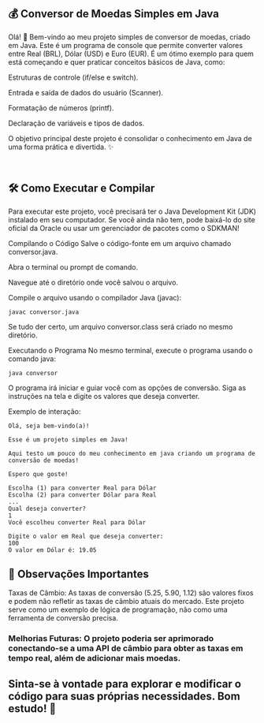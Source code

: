 <h2>💰 Conversor de Moedas Simples em Java</h2>
<p>Olá! 👋 Bem-vindo ao meu projeto simples de conversor de moedas, criado em Java. Este é um programa de console que permite converter valores entre Real (BRL), Dólar (USD) e Euro (EUR). É um ótimo exemplo para quem está começando e quer praticar conceitos básicos de Java, como:
  
Estruturas de controle (if/else e switch).

Entrada e saída de dados do usuário (Scanner).

Formatação de números (printf).

Declaração de variáveis e tipos de dados.

O objetivo principal deste projeto é consolidar o conhecimento em Java de uma forma prática e divertida. ✨</p><br>

<h2>🛠️ Como Executar e Compilar</h2>
<p>Para executar este projeto, você precisará ter o Java Development Kit (JDK) instalado em seu computador. Se você ainda não tem, pode baixá-lo do site oficial da Oracle ou usar um gerenciador de pacotes como o SDKMAN!

Compilando o Código
Salve o código-fonte em um arquivo chamado conversor.java.

Abra o terminal ou prompt de comando.

Navegue até o diretório onde você salvou o arquivo.

Compile o arquivo usando o compilador Java (javac):</p>

```
javac conversor.java
```
<p>Se tudo der certo, um arquivo conversor.class será criado no mesmo diretório.

Executando o Programa
No mesmo terminal, execute o programa usando o comando java:</p>

```
java conversor
```

O programa irá iniciar e guiar você com as opções de conversão. Siga as instruções na tela e digite os valores que deseja converter.

Exemplo de interação:

```
Olá, seja bem-vindo(a)!

Esse é um projeto simples em Java!

Aqui testo um pouco do meu conhecimento em java criando um programa de conversão de moedas!

Espero que goste!

Escolha (1) para converter Real para Dólar
Escolha (2) para converter Dólar para Real
...
Qual deseja converter? 
1
Você escolheu converter Real para Dólar

Digite o valor em Real que deseja converter: 
100
O valor em Dólar é: 19.05
```
<h2>📌 Observações Importantes</h2>
<p>Taxas de Câmbio: As taxas de conversão (5.25, 5.90, 1.12) são valores fixos e podem não refletir as taxas de câmbio atuais do mercado. 
  Este projeto serve como um exemplo de lógica de programação, não como uma ferramenta de conversão precisa.</p>

<h3>Melhorias Futuras: O projeto poderia ser aprimorado conectando-se a uma API de câmbio para obter as taxas em tempo real, além de adicionar mais moedas.</h3>

<h2>Sinta-se à vontade para explorar e modificar o código para suas próprias necessidades. Bom estudo! 🚀</h2>

